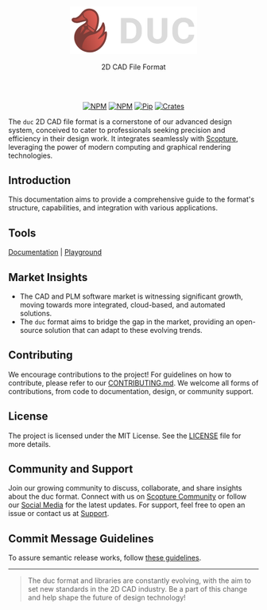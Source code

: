 <p align="center">
  <br/>
  <a href="https://duc.ducflair.com" target="_blank"><img width="256px" src="https://raw.githubusercontent.com/ducflair/assets/refs/heads/main/src/duc/duc-extended.png" /></a>
  <p align="center">2D CAD File Format</p>
  <br/><br/>
    <p align="center" style="align: center;">
    <a href="https://github.com/ducflair/duc/blob/main/LICENSE"><img src="https://img.shields.io/badge/license-MIT-780000" alt="NPM" /></a>
    <a href="https://www.npmjs.com/package/@ducflair/duc"><img src="https://shields.io/badge/NPM-cc3534?logo=Npm&logoColor=white&style=round-square" alt="NPM" /></a>
    <a href="https://pypi.org/project/ducflair-duc/"><img src="https://shields.io/badge/Pip-blue?logo=Pypi&logoColor=white&style=round-square" alt="Pip" /></a>
    <a href="https://crates.io/crates/ducflair-duc/"><img src="https://shields.io/badge/Crates-FFC933?logo=Rust&logoColor=646464&style=round-square" alt="Crates" /></a>
  </p>

</p>

The `duc` 2D CAD file format is a cornerstone of our advanced design system, conceived to cater to professionals seeking precision and efficiency in their design work. It integrates seamlessly with [Scopture](https://scopture.com), leveraging the power of modern computing and graphical rendering technologies. 


## Introduction

This documentation aims to provide a comprehensive guide to the format's structure, capabilities, and integration with various applications.

## Tools
[Documentation](https://duc.ducflair.com) | [Playground](https://scopture.com)


## Market Insights

- The CAD and PLM software market is witnessing significant growth, moving towards more integrated, cloud-based, and automated solutions.
- The `duc` format aims to bridge the gap in the market, providing an open-source solution that can adapt to these evolving trends.

## Contributing

We encourage contributions to the project! For guidelines on how to contribute, please refer to our [CONTRIBUTING.md](./CONTRIBUTING.md). We welcome all forms of contributions, from code to documentation, design, or community support.

## License

The project is licensed under the MIT License. See the [LICENSE](./LICENSE) file for more details.

## Community and Support

Join our growing community to discuss, collaborate, and share insights about the duc format. Connect with us on [Scopture Community](https://site.scopture.com/community) or follow our [Social Media](https://site.scopture.com/socials) for the latest updates. For support, feel free to open an issue or contact us at [Support](https://ducflair.com/support).

## Commit Message Guidelines
To assure semantic release works, follow [these guidelines](https://semantic-release.gitbook.io/semantic-release#how-does-it-work).

---

> The duc format and libraries are constantly evolving, with the aim to set new standards in the 2D CAD industry. Be a part of this change and help shape the future of design technology!
